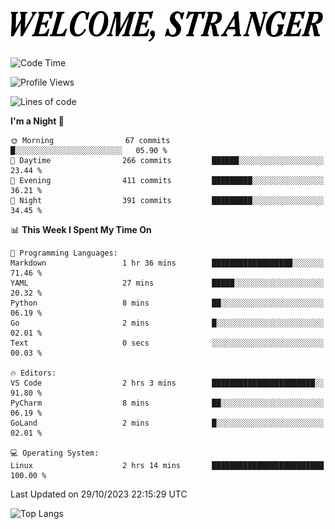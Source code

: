 <h1><picture>
  <source media="(prefers-color-scheme: dark)" srcset="./headers/welcome_white.png">
  <img alt="WELCOME, STRANGER" src="./headers/welcome.png" width="500">
</picture></h1>

<!--START_SECTION:waka-->
![Code Time](http://img.shields.io/badge/Code%20Time-2%20hrs%2038%20mins-blue)

![Profile Views](http://img.shields.io/badge/Profile%20Views-3-blue)

![Lines of code](https://img.shields.io/badge/From%20Hello%20World%20I%27ve%20Written-685.6%20thousand%20lines%20of%20code-blue)

**I'm a Night 🦉** 

```text
🌞 Morning                67 commits          █░░░░░░░░░░░░░░░░░░░░░░░░   05.90 % 
🌆 Daytime                266 commits         ██████░░░░░░░░░░░░░░░░░░░   23.44 % 
🌃 Evening                411 commits         █████████░░░░░░░░░░░░░░░░   36.21 % 
🌙 Night                  391 commits         █████████░░░░░░░░░░░░░░░░   34.45 % 
```


📊 **This Week I Spent My Time On** 

```text
💬 Programming Languages: 
Markdown                 1 hr 36 mins        ██████████████████░░░░░░░   71.46 % 
YAML                     27 mins             █████░░░░░░░░░░░░░░░░░░░░   20.32 % 
Python                   8 mins              ██░░░░░░░░░░░░░░░░░░░░░░░   06.19 % 
Go                       2 mins              █░░░░░░░░░░░░░░░░░░░░░░░░   02.01 % 
Text                     0 secs              ░░░░░░░░░░░░░░░░░░░░░░░░░   00.03 % 

🔥 Editors: 
VS Code                  2 hrs 3 mins        ███████████████████████░░   91.80 % 
PyCharm                  8 mins              ██░░░░░░░░░░░░░░░░░░░░░░░   06.19 % 
GoLand                   2 mins              █░░░░░░░░░░░░░░░░░░░░░░░░   02.01 % 

💻 Operating System: 
Linux                    2 hrs 14 mins       █████████████████████████   100.00 % 
```


 Last Updated on 29/10/2023 22:15:29 UTC
<!--END_SECTION:waka-->

![Top Langs](https://github-readme-stats.vercel.app/api/top-langs/?username=darleet&layout=compact&hide_border=true&theme=tokyonight)